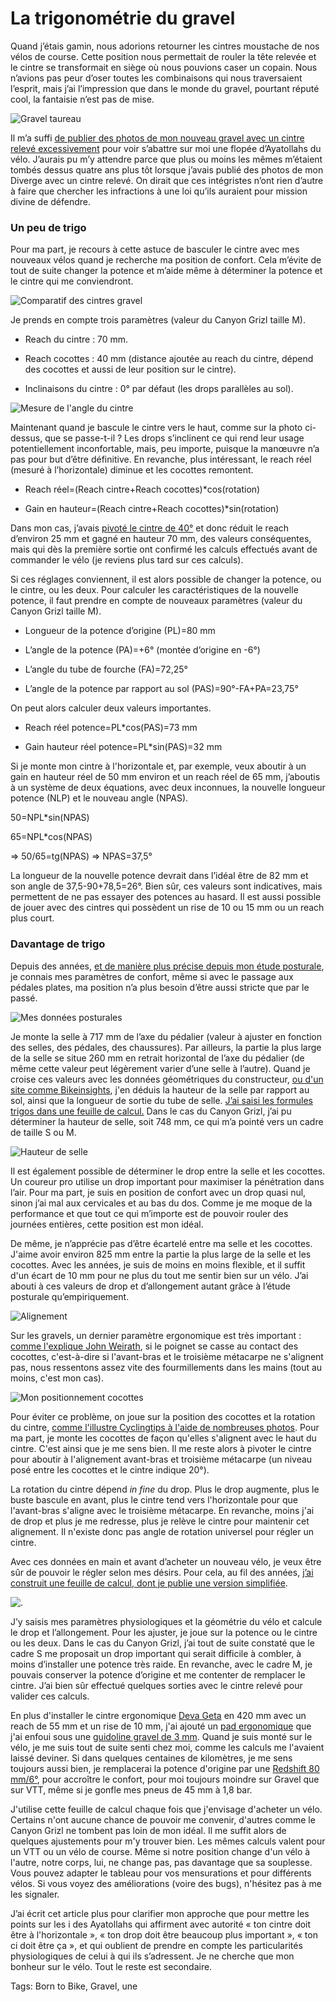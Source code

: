 # La trigonométrie du gravel

Quand j’étais gamin, nous adorions retourner les cintres moustache de nos vélos de course. Cette position nous permettait de rouler la tête relevée et le cintre se transformait en siège où nous pouvions caser un copain. Nous n’avions pas peur d’oser toutes les combinaisons qui nous traversaient l’esprit, mais j’ai l’impression que dans le monde du gravel, pourtant réputé cool, la fantaisie n’est pas de mise.<span id="more-64425"></span>

![Gravel taureau](https://tcrouzet.comhttps://tcrouzet.com/images_tc/2022/10/IMG_9627.jpeg)

Il m’a suffi [de publier des photos de mon nouveau gravel avec un cintre relevé excessivement](https://tcrouzet.com/2022/10/07/prise-en-main-du-gravel-canyon-grizl/) pour voir s’abattre sur moi une flopée d’Ayatollahs du vélo. J’aurais pu m’y attendre parce que plus ou moins les mêmes m’étaient tombés dessus quatre ans plus tôt lorsque j’avais publié des photos de mon Diverge avec un cintre relevé. On dirait que ces intégristes n’ont rien d’autre à faire que chercher les infractions à une loi qu’ils auraient pour mission divine de défendre.

### Un peu de trigo

Pour ma part, je recours à cette astuce de basculer le cintre avec mes nouveaux vélos quand je recherche ma position de confort. Cela m’évite de tout de suite changer la potence et m’aide même à déterminer la potence et le cintre qui me conviendront.

![Comparatif des cintres gravel](https://tcrouzet.comhttps://tcrouzet.com/images_tc/2022/10/gravel-drop-bars-geometry-diagram-1.png)

Je prends en compte trois paramètres (valeur du Canyon Grizl taille M).

- Reach du cintre : 70 mm.

- Reach cocottes : 40 mm (distance ajoutée au reach du cintre, dépend des cocottes et aussi de leur position sur le cintre).

- Inclinaisons du cintre : 0° par défaut (les drops parallèles au sol).

![Mesure de l'angle du cintre](https://tcrouzet.comhttps://tcrouzet.com/images_tc/2022/10/geo02.jpg)

Maintenant quand je bascule le cintre vers le haut, comme sur la photo ci-dessus, que se passe-t-il ? Les drops s’inclinent ce qui rend leur usage potentiellement inconfortable, mais, peu importe, puisque la manœuvre n’a pas pour but d’être définitive. En revanche, plus intéressant, le reach réel (mesuré à l’horizontale) diminue et les cocottes remontent.

- Reach réel=(Reach cintre+Reach cocottes)\*cos(rotation)

- Gain en hauteur=(Reach cintre+Reach cocottes)\*sin(rotation)

Dans mon cas, j’avais [pivoté le cintre de 40°](https://www.motionysis.com/) et donc réduit le reach d’environ 25 mm et gagné en hauteur 70 mm, des valeurs conséquentes, mais qui dès la première sortie ont confirmé les calculs effectués avant de commander le vélo (je reviens plus tard sur ces calculs).

Si ces réglages conviennent, il est alors possible de changer la potence, ou le cintre, ou les deux. Pour calculer les caractéristiques de la nouvelle potence, il faut prendre en compte de nouveaux paramètres (valeur du Canyon Grizl taille M).

- Longueur de la potence d’origine (PL)=80 mm

- L’angle de la potence (PA)=+6° (montée d’origine en -6°)

- L’angle du tube de fourche (FA)=72,25°

- L’angle de la potence par rapport au sol (PAS)=90°-FA+PA=23,75°

On peut alors calculer deux valeurs importantes.

- Reach réel potence=PL\*cos(PAS)=73 mm

- Gain hauteur réel potence=PL\*sin(PAS)=32 mm

Si je monte mon cintre à l'horizontale et, par exemple, veux aboutir à un gain en hauteur réel de 50 mm environ et un reach réel de 65 mm, j’aboutis à un système de deux équations, avec deux inconnues, la nouvelle longueur potence (NLP) et le nouveau angle (NPAS).

50=NPL\*sin(NPAS)

65=NPL\*cos(NPAS)

=&gt; 50/65=tg(NPAS) =&gt; NPAS=37,5°

La longueur de la nouvelle potence devrait dans l’idéal être de 82 mm et son angle de 37,5-90+78,5=26°. Bien sûr, ces valeurs sont indicatives, mais permettent de ne pas essayer des potences au hasard. Il est aussi possible de jouer avec des cintres qui possèdent un rise de 10 ou 15 mm ou un reach plus court.

### Davantage de trigo

Depuis des années, [et de manière plus précise depuis mon étude posturale](https://tcrouzet.com/2019/04/19/etude-posturale-payer-ou-non/), je connais mes paramètres de confort, même si avec le passage aux pédales plates, ma position n’a plus besoin d’être aussi stricte que par le passé.

![Mes données posturales](https://tcrouzet.comhttps://tcrouzet.com/images_tc/2022/10/postural2.jpg)

Je monte la selle à 717 mm de l’axe du pédalier (valeur à ajuster en fonction des selles, des pédales, des chaussures). Par ailleurs, la partie la plus large de la selle se situe 260 mm en retrait horizontal de l’axe du pédalier (de même cette valeur peut légèrement varier d’une selle à l’autre). Quand je croise ces valeurs avec les données géométriques du constructeur, [ou d'un site comme Bikeinsights](https://bikeinsights.com/compare?geometries=609eb44d1f13ce001e58f235,,), j'en déduis la hauteur de la selle par rapport au sol, ainsi que la longueur de sortie du tube de selle. [J’ai saisi les formules trigos dans une feuille de calcul.](https://docs.google.com/spreadsheets/d/1-KoPfKRMDTgX1ksOh_qJDmEIPD0iTOEv-w0WapHgrAY/edit?usp=sharing) Dans le cas du Canyon Grizl, j’ai pu déterminer la hauteur de selle, soit 748 mm, ce qui m’a pointé vers un cadre de taille S ou M.

![Hauteur de selle](https://tcrouzet.comhttps://tcrouzet.com/images_tc/2022/10/geo03.png)

Il est également possible de déterminer le drop entre la selle et les cocottes. Un coureur pro utilise un drop important pour maximiser la pénétration dans l’air. Pour ma part, je suis en position de confort avec un drop quasi nul, sinon j’ai mal aux cervicales et au bas du dos. Comme je me moque de la performance et que tout ce qui m’importe est de pouvoir rouler des journées entières, cette position est mon idéal.

De même, je n’apprécie pas d’être écartelé entre ma selle et les cocottes. J'aime avoir environ 825 mm entre la partie la plus large de la selle et les cocottes. Avec les années, je suis de moins en moins flexible, et il suffit d'un écart de 10 mm pour ne plus du tout me sentir bien sur un vélo. J’ai abouti à ces valeurs de drop et d’allongement autant grâce à l’étude posturale qu’empiriquement.

![Alignement](https://tcrouzet.comhttps://tcrouzet.com/images_tc/2022/10/john.jpg)

Sur les gravels, un dernier paramètre ergonomique est très important : [comme l'explique John Weirath](https://www.youtube.com/watch?v=O9jq4WBrKOY), si le poignet se casse au contact des cocottes, c'est-à-dire si l'avant-bras et le troisième métacarpe ne s'alignent pas, nous ressentons assez vite des fourmillements dans les mains (tout au moins, c'est mon cas).

![Mon positionnement cocottes](https://tcrouzet.comhttps://tcrouzet.com/images_tc/2022/10/IMG_9640.jpeg)

Pour éviter ce problème, on joue sur la position des cocottes et la rotation du cintre, [comme l'illustre Cyclingtips à l'aide de nombreuses photos](https://cyclingtips.com/2018/09/how-to-set-up-road-bike-drop-handlebars-tips-guidelines/). Pour ma part, je monte les cocottes de façon qu'elles s'alignent avec le haut du cintre. C'est ainsi que je me sens bien. Il me reste alors à pivoter le cintre pour aboutir à l'alignement avant-bras et troisième métacarpe (un niveau posé entre les cocottes et le cintre indique 20°).

La rotation du cintre dépend *in fine* du drop. Plus le drop augmente, plus le buste bascule en avant, plus le cintre tend vers l'horizontale pour que l'avant-bras s'aligne avec le troisième métacarpe. En revanche, moins j'ai de drop et plus je me redresse, plus je relève le cintre pour maintenir cet alignement. Il n'existe donc pas angle de rotation universel pour régler un cintre.

Avec ces données en main et avant d’acheter un nouveau vélo, je veux être sûr de pouvoir le régler selon mes désirs. Pour cela, au fil des années, [j’ai construit une feuille de calcul, dont je publie une version simplifiée](https://docs.google.com/spreadsheets/d/1-KoPfKRMDTgX1ksOh_qJDmEIPD0iTOEv-w0WapHgrAY/edit?usp=sharing).

![.](https://docs.google.com/spreadsheets/d/1-KoPfKRMDTgX1ksOh_qJDmEIPD0iTOEv-w0WapHgrAY/edit?usp=sharing)

J’y saisis mes paramètres physiologiques et la géométrie du vélo et calcule le drop et l’allongement. Pour les ajuster, je joue sur la potence ou le cintre ou les deux. Dans le cas du Canyon Grizl, j’ai tout de suite constaté que le cadre S me proposait un drop important qui serait difficile à combler, à moins d’installer une potence très raide. En revanche, avec le cadre M, je pouvais conserver la potence d’origine et me contenter de remplacer le cintre. J’ai bien sûr effectué quelques sorties avec le cintre relevé pour valider ces calculs.

En plus d'installer le cintre ergonomique [Deva Geta](https://dedaelementi.com/gera-alloy-handlebar) en 420 mm avec un reach de 55 mm et un rise de 10 mm, j'ai ajouté un [pad ergonomique](https://www.ergonbike.com/en/product-details.html?anr=42500090&s=bt&a=lenkerbaender) que j'ai enfoui sous une [guidoline gravel de 3 mm](https://www.ergonbike.com/en/product-details.html?anr=42500030&s=bt&a=lenkerbaender). Quand je suis monté sur le vélo, je me suis tout de suite senti chez moi, comme les calculs me l'avaient laissé deviner. Si dans quelques centaines de kilomètres, je me sens toujours aussi bien, je remplacerai la potence d'origine par une [Redshift 80 mm/6°](https://redshiftsports.com/products/shockstop-suspension-stem), pour accroître le confort, pour moi toujours moindre sur Gravel que sur VTT, même si je gonfle mes pneus de 45 mm à 1,8 bar.

J'utilise cette feuille de calcul chaque fois que j'envisage d'acheter un vélo. Certains n'ont aucune chance de pouvoir me convenir, d'autres comme le Canyon Grizl ne tombent pas loin de mon idéal. Il me suffit alors de quelques ajustements pour m'y trouver bien. Les mêmes calculs valent pour un VTT ou un vélo de course. Même si notre position change d'un vélo à l'autre, notre corps, lui, ne change pas, pas davantage que sa souplesse. Vous pouvez adapter le tableau pour vos mensurations et pour différents vélos. Si vous voyez des améliorations (voire des bugs), n'hésitez pas à me les signaler.

J’ai écrit cet article plus pour clarifier mon approche que pour mettre les points sur les i des Ayatollahs qui affirment avec autorité « ton cintre doit être à l'horizontale », « ton drop doit être beaucoup plus important », « ton ci doit être ça », et qui oublient de prendre en compte les particularités physiologiques de celui à qui ils s’adressent. Je ne cherche que mon bonheur sur le vélo. Tout le reste est secondaire.

Tags: Born to Bike, Gravel, une